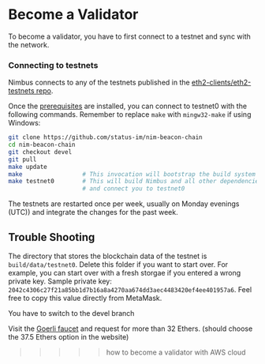 # Become a Validator

To become a validator, you have to first connect to a testnet and sync with the network.

### Connecting to testnets

Nimbus connects to any of the testnets published in the [eth2-clients/eth2-testnets repo](https://github.com/eth2-clients/eth2-testnets/tree/master/nimbus).

Once the [prerequisites](#prerequisites) are installed, you can connect to testnet0 with the following commands. Remember to replace `make` with `mingw32-make` if using Windows:

```bash
git clone https://github.com/status-im/nim-beacon-chain
cd nim-beacon-chain
git checkout devel
git pull
make update
make                 # This invocation will bootstrap the build system with additional Makefiles
make testnet0        # This will build Nimbus and all other dependencies
                     # and connect you to testnet0
```

The testnets are restarted once per week, usually on Monday evenings (UTC)) and integrate the changes for the past week.

## Trouble Shooting

The directory that stores the blockchain data of the testnet is `build/data/testnet0`. Delete this folder if you want to start over.
For example, you can start over with a fresh storgae if you entered a wrong private key.
Sample private key: `2042c4306c27f21a85bb1d7b16a8a4270aa674dd3aec4483420ef4ee401957a6`. Feel free to copy this value directly from MetaMask.

You have to switch to the devel branch

Visit the [Goerli faucet](https://faucet.goerli.mudit.blog/) and request for more than 32 Ethers. (should choose the 37.5 Ethers option in the website)

> > > > > how to become a validator with AWS cloud

